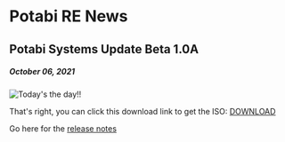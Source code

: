 # Potabi RE News
## Potabi Systems Update Beta 1.0A 
##### October 06, 2021

![Today's the day!!](https://i.giphy.com/media/nnFwGHgE4Mk5W/giphy.webp)

That's right, you can click this download link to get the ISO: [DOWNLOAD](https://github.com/Potabi/release/releases/download/b_1.0a-release/potabi-mate-b_1.0a_Luna.iso)

Go here for the [release notes](https://wiki.potabi.com/wiki/Potabi_Systems_Desktop_B1.0A_Release)
